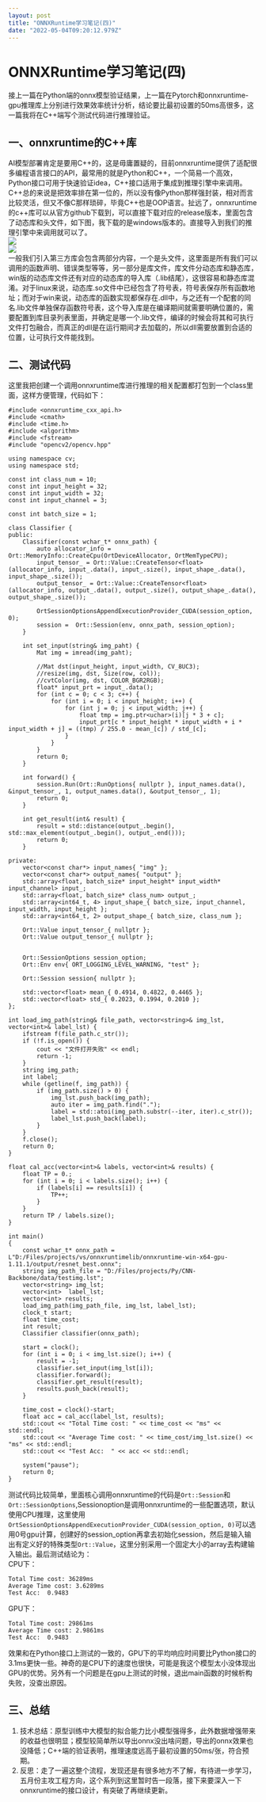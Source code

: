 ```yaml
---
layout: post
title: "ONNXRuntime学习笔记(四)"
date: "2022-05-04T09:20:12.979Z"
---
```

ONNXRuntime学习笔记(四)
==================

接上一篇在Python端的onnx模型验证结果，上一篇在Pytorch和onnxruntime-gpu推理库上分别进行效果效率统计分析，结论要比最初设置的50ms高很多，这一篇我将在C++端写个测试代码进行推理验证。

一、onnxruntime的C++库
------------------

AI模型部署肯定是要用C++的，这是毋庸置疑的，目前onnxruntime提供了适配很多编程语言接口的API，最常用的就是Python和C++，一个简易一个高效，Python接口可用于快速验证idea，C++接口适用于集成到推理引擎中来调用。C++总的来说是把效率排在第一位的，所以没有像Python那样强封装，相对而言比较灵活，但又不像C那样琐碎，毕竟C++也是OOP语言。扯远了，onnxruntime的c++库可以从官方github下载到，可以直接下载对应的release版本，里面包含了动态库和头文件，如下图，我下载的是windows版本的。直接导入到我们的推理引擎中来调用就可以了。  
![](https://img2022.cnblogs.com/blog/1349600/202205/1349600-20220503223523304-430785922.png)  
![](https://img2022.cnblogs.com/blog/1349600/202205/1349600-20220503223543527-104975436.png)  
一般我们引入第三方库会包含两部分内容，一个是头文件，这里面是所有我们可以调用的函数声明、错误类型等等，另一部分是库文件，库文件分动态库和静态库，win版的动态库文件还有对应的动态库的导入库（.lib结尾），这很容易和静态库混淆。对于linux来说，动态库.so文件中已经包含了符号表，符号表保存所有函数地址；而对于win来说，动态库的函数实现都保存在.dll中，与之还有一个配套的同名.lib文件单独保存函数符号表，这个导入库是在编译期间就需要明确位置的，需要配置到库目录列表里面，并确定是哪一个.lib文件，编译的时候会将其和可执行文件打包融合，而真正的dll是在运行期间才去加载的，所以dll需要放置到合适的位置，让可执行文件能找到。

二、测试代码
------

这里我把创建一个调用onnxruntime库进行推理的相关配置都打包到一个class里面，这样方便管理，代码如下：

    #include <onnxruntime_cxx_api.h>
    #include <cmath>
    #include <time.h>
    #include <algorithm>
    #include <fstream>
    #include "opencv2/opencv.hpp"
    
    using namespace cv;
    using namespace std;
    
    const int class_num = 10;
    const int input_height = 32;
    const int input_width = 32;
    const int input_channel = 3;
    
    const int batch_size = 1;
    
    class Classifier {
    public:
    	Classifier(const wchar_t* onnx_path) {
    		auto allocator_info = Ort::MemoryInfo::CreateCpu(OrtDeviceAllocator, OrtMemTypeCPU);
    		input_tensor_ = Ort::Value::CreateTensor<float>(allocator_info, input_.data(), input_.size(), input_shape_.data(), input_shape_.size());
    		output_tensor_ = Ort::Value::CreateTensor<float>(allocator_info, output_.data(), output_.size(), output_shape_.data(), output_shape_.size());
    
    		OrtSessionOptionsAppendExecutionProvider_CUDA(session_option, 0);
    		session =  Ort::Session(env, onnx_path, session_option);
    	}
    
    	int set_input(string& img_paht) {
    		Mat img = imread(img_paht);
    
    		//Mat dst(input_height, input_width, CV_8UC3);
    		//resize(img, dst, Size(row, col));
    		//cvtColor(img, dst, COLOR_BGR2RGB);
    		float* input_prt = input_.data();
    		for (int c = 0; c < 3; c++) {
    			for (int i = 0; i < input_height; i++) {
    				for (int j = 0; j < input_width; j++) {
    					float tmp = img.ptr<uchar>(i)[j * 3 + c];
    					input_prt[c * input_height * input_width + i * input_width + j] = ((tmp) / 255.0 - mean_[c]) / std_[c];
    				}
    			}
    		}
    		return 0;
    	}
    
    	int forward() {
    		session.Run(Ort::RunOptions{ nullptr }, input_names.data(), &input_tensor_, 1, output_names.data(), &output_tensor_, 1);
    		return 0;
    	}
    
    	int get_result(int& result) {
    		result = std::distance(output_.begin(), std::max_element(output_.begin(), output_.end()));
    		return 0;
    	}
    
    private:
    	vector<const char*> input_names{ "img" };
    	vector<const char*> output_names{ "output" };
    	std::array<float, batch_size* input_height* input_width* input_channel> input_;
    	std::array<float, batch_size* class_num> output_;
    	std::array<int64_t, 4> input_shape_{ batch_size, input_channel, input_width, input_height };
    	std::array<int64_t, 2> output_shape_{ batch_size, class_num };
    
    	Ort::Value input_tensor_{ nullptr };
    	Ort::Value output_tensor_{ nullptr };
    
    
    	Ort::SessionOptions session_option;
    	Ort::Env env{ ORT_LOGGING_LEVEL_WARNING, "test" };
    
    	Ort::Session session{ nullptr };
    
    	std::vector<float> mean_{ 0.4914, 0.4822, 0.4465 };
    	std::vector<float> std_{ 0.2023, 0.1994, 0.2010 };
    };
    
    int load_img_path(string& file_path, vector<string>& img_lst, vector<int>& label_lst) {
    	ifstream f(file_path.c_str());
    	if (!f.is_open()) {
    		cout << "文件打开失败" << endl;
    		return -1;
    	}
    	string img_path;
    	int label;
    	while (getline(f, img_path)) {
    		if (img_path.size() > 0) {
    			img_lst.push_back(img_path);
    			auto iter = img_path.find(".");
    			label = std::atoi(img_path.substr(--iter, iter).c_str());
    			label_lst.push_back(label);
    		}
    	}
    	f.close();
    	return 0;
    }
    
    float cal_acc(vector<int>& labels, vector<int>& results) {
    	float TP = 0.;
    	for (int i = 0; i < labels.size(); i++) {
    		if (labels[i] == results[i]) {
    			TP++;
    		}
    	}
    	return TP / labels.size();
    }
    
    int main()
    {
    	const wchar_t* onnx_path = L"D:/Files/projects/vs/onnxruntimelib/onnxruntime-win-x64-gpu-1.11.1/output/resnet_best.onnx";
    	string img_path_file = "D:/Files/projects/Py/CNN-Backbone/data/testimg.lst";
    	vector<string> img_lst;
    	vector<int>  label_lst;
    	vector<int> results;
    	load_img_path(img_path_file, img_lst, label_lst);
    	clock_t start;
    	float time_cost;
    	int result;
    	Classifier classifier(onnx_path);
    
    	start = clock();
    	for (int i = 0; i < img_lst.size(); i++) {
    		result = -1;
    		classifier.set_input(img_lst[i]);
    		classifier.forward();
    		classifier.get_result(result);
    		results.push_back(result);
    	}
    
    	time_cost = clock()-start;
    	float acc = cal_acc(label_lst, results);
    	std::cout << "Total Time cost: " << time_cost << "ms" << std::endl;
    	std::cout << "Average Time cost: " << time_cost/img_lst.size() << "ms" << std::endl;
    	std::cout << "Test Acc:  " << acc << std::endl;
    
    	system("pause");
    	return 0;
    }
    
    

测试代码比较简单，里面核心调用onnxruntime的代码是`Ort::Session`和`Ort::SessionOptions`,Sessionoption是调用onnxruntime的一些配置选项，默认使用CPU推理，这里使用`OrtSessionOptionsAppendExecutionProvider_CUDA(session_option, 0)`可以选用0号gpu计算，创建好的session\_option再拿去初始化session，然后是输入输出有定义好的特殊类型`Ort::Value`，这里分别采用一个固定大小的array去构建输入输出。最后测试结论为：  
CPU下：

    Total Time cost: 36289ms
    Average Time cost: 3.6289ms
    Test Acc:  0.9483
    

GPU下：

    Total Time cost: 29861ms
    Average Time cost: 2.9861ms
    Test Acc:  0.9483
    

效果和在Python接口上测试的一致的，GPU下的平均响应时间要比Python接口的3.1ms更快一些。神奇的是CPU下的速度也很快，可能是我这个模型太小没体现出GPU的优势。另外有一个问题是在gpu上测试的时候，退出main函数的时候析构失败，没查出原因。

三、总结
----

1.  技术总结：原型训练中大模型的拟合能力比小模型强得多，此外数据增强带来的收益也很明显；模型较简单所以导出onnx没出啥问题，导出的onnx效果也没降低；C++端的验证表明，推理速度远高于最初设置的50ms/张，符合预期。
2.  反思：走了一遍这整个流程，发现还是有很多地方不了解，有待进一步学习，五月份主攻工程方向，这个系列到这里暂时告一段落，接下来要深入一下onnxruntime的接口设计，有突破了再继续更新。